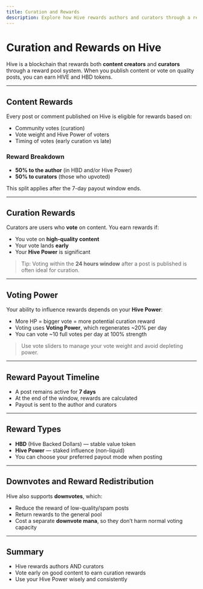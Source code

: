 ```yaml
---
title: Curation and Rewards
description: Explore how Hive rewards authors and curators through a reward pool.
---
```


# Curation and Rewards on Hive

Hive is a blockchain that rewards both **content creators** and **curators** through a reward pool system. When you publish content or vote on quality posts, you can earn HIVE and HBD tokens.

---

## Content Rewards

Every post or comment published on Hive is eligible for rewards based on:

- Community votes (curation)
- Vote weight and Hive Power of voters
- Timing of votes (early curation vs late)

### Reward Breakdown

- **50% to the author** (in HBD and/or Hive Power)
- **50% to curators** (those who upvoted)

This split applies after the 7-day payout window ends.

---

## Curation Rewards

Curators are users who **vote** on content. You earn rewards if:

- You vote on **high-quality content**
- Your vote lands **early**
- Your **Hive Power** is significant

> Tip: Voting within the **24 hours window** after a post is published is often ideal for curation.

---

## Voting Power

Your ability to influence rewards depends on your **Hive Power**:

- More HP = bigger vote = more potential curation reward
- Voting uses **Voting Power**, which regenerates ~20% per day
- You can vote ~10 full votes per day at 100% strength

> Use vote sliders to manage your vote weight and avoid depleting power.

---

## Reward Payout Timeline

- A post remains active for **7 days**
- At the end of the window, rewards are calculated
- Payout is sent to the author and curators

---

## Reward Types

- **HBD** (Hive Backed Dollars) — stable value token
- **Hive Power** — staked influence (non-liquid)
- You can choose your preferred payout mode when posting

---

## Downvotes and Reward Redistribution

Hive also supports **downvotes**, which:

- Reduce the reward of low-quality/spam posts
- Return rewards to the general pool
- Cost a separate **downvote mana**, so they don’t harm normal voting capacity

---

## Summary

- Hive rewards authors AND curators
- Vote early on good content to earn curation rewards
- Use your Hive Power wisely and consistently
